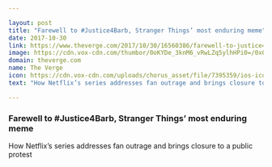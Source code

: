 ```yaml
---

layout: post
title: "Farewell to #Justice4Barb, Stranger Things’ most enduring meme"
date: 2017-10-30
link: https://www.theverge.com/2017/10/30/16560386/farewell-to-justice4barb-stranger-things-most-enduring-meme
image: https://cdn.vox-cdn.com/thumbor/0oKYDe_3knM6_vRwLZq5ylhHPi0=/0x0:1200x628/fit-in/1200x630/cdn.vox-cdn.com/uploads/chorus_asset/file/9551651/barb_st.0.0.jpg
domain: theverge.com
name: The Verge
icon: https://cdn.vox-cdn.com/uploads/chorus_asset/file/7395359/ios-icon.0.png
text: "How Netflix’s series addresses fan outrage and brings closure to a public protest"

---
```


### Farewell to #Justice4Barb, Stranger Things’ most enduring meme

How Netflix’s series addresses fan outrage and brings closure to a public protest
